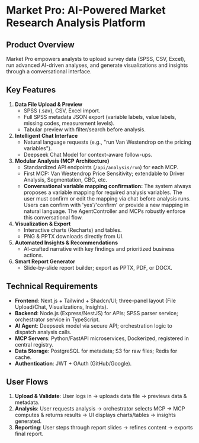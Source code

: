 # Market Pro: AI-Powered Market Research Analysis Platform

## Product Overview
Market Pro empowers analysts to upload survey data (SPSS, CSV, Excel), run advanced AI-driven analyses, and generate visualizations and insights through a conversational interface.

## Key Features
1. **Data File Upload & Preview**  
   - SPSS (.sav), CSV, Excel import.  
   - Full SPSS metadata JSON export (variable labels, value labels, missing codes, measurement levels).  
   - Tabular preview with filter/search before analysis.  
2. **Intelligent Chat Interface**  
   - Natural language requests (e.g., "run Van Westendrop on the pricing variables").  
   - Deepseek Chat Model for context-aware follow-ups.  
3. **Modular Analysis (MCP Architecture)**  
   - Standardized API endpoints (`/api/analysis/run`) for each MCP.  
   - First MCP: Van Westendrop Price Sensitivity; extendable to Driver Analysis, Segmentation, CBC, etc.  
   - **Conversational variable mapping confirmation:** The system always proposes a variable mapping for required analysis variables. The user must confirm or edit the mapping via chat before analysis runs. Users can confirm with 'yes'/'confirm' or provide a new mapping in natural language. The AgentController and MCPs robustly enforce this conversational flow.
4. **Visualization & Export**  
   - Interactive charts (Recharts) and tables.  
   - PNG & PPTX downloads directly from UI.  
5. **Automated Insights & Recommendations**  
   - AI-crafted narrative with key findings and prioritized business actions.  
6. **Smart Report Generator**  
   - Slide-by-slide report builder; export as PPTX, PDF, or DOCX.

## Technical Requirements
- **Frontend**: Next.js + Tailwind + Shadcn/UI; three-panel layout (File Upload/Chat, Visualizations, Insights).  
- **Backend**: Node.js (Express/NestJS) for APIs; SPSS parser service; orchestrator service in TypeScript.  
- **AI Agent**: Deepseek model via secure API; orchestration logic to dispatch analysis calls.  
- **MCP Servers**: Python/FastAPI microservices, Dockerized, registered in central registry.  
- **Data Storage**: PostgreSQL for metadata; S3 for raw files; Redis for cache.  
- **Authentication**: JWT + OAuth (GitHub/Google).  

## User Flows
1. **Upload & Validate**: User logs in → uploads data file → previews data & metadata.  
2. **Analysis**: User requests analysis → orchestrator selects MCP → MCP computes & returns results → UI displays charts/tables → insights generated.  
3. **Reporting**: User steps through report slides → refines content → exports final report.
